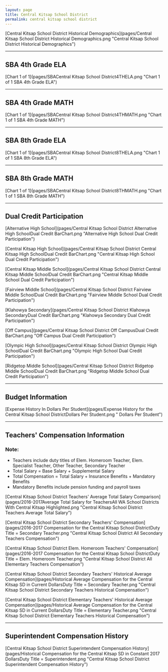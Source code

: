 ```yaml
---
layout: page
title: Central Kitsap School District
permalink: central kitsap school district
---
```



[Central Kitsap School District Historical Demographics](pages/Central Kitsap School District Historical Demographics.png "Central Kitsap School District Historical Demographics")

___

## SBA 4th Grade ELA

[Chart 1 of 1](pages/SBACentral Kitsap School District4THELA.png "Chart 1 of 1 SBA 4th Grade ELA")


___

## SBA 4th Grade MATH

[Chart 1 of 1](pages/SBACentral Kitsap School District4THMATH.png "Chart 1 of 1 SBA 4th Grade MATH")


___

## SBA 8th Grade ELA

[Chart 1 of 1](pages/SBACentral Kitsap School District8THELA.png "Chart 1 of 1 SBA 8th Grade ELA")


___

## SBA 8th Grade MATH

[Chart 1 of 1](pages/SBACentral Kitsap School District8THMATH.png "Chart 1 of 1 SBA 8th Grade MATH")


___

## Dual Credit Participation

[Alternative High School](pages/Central Kitsap School District Alternative High SchoolDual Credit BarChart.png "Alternative High School Dual Credit Participation")

[Central Kitsap High School](pages/Central Kitsap School District Central Kitsap High SchoolDual Credit BarChart.png "Central Kitsap High School Dual Credit Participation")

[Central Kitsap Middle School](pages/Central Kitsap School District Central Kitsap Middle SchoolDual Credit BarChart.png "Central Kitsap Middle School Dual Credit Participation")

[Fairview Middle School](pages/Central Kitsap School District Fairview Middle SchoolDual Credit BarChart.png "Fairview Middle School Dual Credit Participation")

[Klahowya Secondary](pages/Central Kitsap School District Klahowya SecondaryDual Credit BarChart.png "Klahowya Secondary Dual Credit Participation")

[Off Campus](pages/Central Kitsap School District Off CampusDual Credit BarChart.png "Off Campus Dual Credit Participation")

[Olympic High School](pages/Central Kitsap School District Olympic High SchoolDual Credit BarChart.png "Olympic High School Dual Credit Participation")

[Ridgetop Middle School](pages/Central Kitsap School District Ridgetop Middle SchoolDual Credit BarChart.png "Ridgetop Middle School Dual Credit Participation")


___

## Budget Information

[Expense History In Dollars Per Student](pages/Expense History for the Central Kitsap School DistrictDollars Per Student.png " Dollars Per Student")


___

## Teachers' Compensation Information
### Note:
- Teachers include duty titles of Elem. Homeroom Teacher, Elem. Specialist Teacher, Other Teacher, Secondary Teacher
- Total Salary = Base Salary + Supplemental Salary
- Total Compensation = Total Salary + Insurance Benefits + Mandatory Benefits
- Mandatory Benefits include pension funding and payroll taxes

[Central Kitsap School District Teachers' Average Total Salary Comparison](pages/2016-2017Average Total Salary for TeachersAll WA School Districts With Central Kitsap Highlighted.png "Central Kitsap School District Teachers Average Total Salary")

[Central Kitsap School District Secondary Teachers' Compensation](pages/2016-2017 Compensation for the Central Kitsap School DistrictDuty Title = Secondary Teacher.png "Central Kitsap School District All Secondary Teachers Compensation")

[Central Kitsap School District Elem. Homeroom Teachers' Compensation](pages/2016-2017 Compensation for the Central Kitsap School DistrictDuty Title = Elem. Homeroom Teacher.png "Central Kitsap School District All Elementary Teachers Compensation")

[Central Kitsap School District Secondary Teachers' Historical Average Compensation](pages/Historical Average Compensation for the Central Kitsap SD in Current DollarsDuty Title = Secondary Teacher.png "Central Kitsap School District Secondary Teachers Historical Compensation")

[Central Kitsap School District Elementary Teachers' Historical Average Compensation](pages/Historical Average Compensation for the Central Kitsap SD in Current DollarsDuty Title = Elementary Teacher.png "Central Kitsap School District Elementary Teachers Historical Compensation")


___

## Superintendent Compensation History

[Central Kitsap School District Superintendent Compensation History](pages/Historical Compensation for the Central Kitsap SD in Constant 2017 DollarsDuty Title = Superintendent.png "Central Kitsap School District Superintendent Compensation History")

